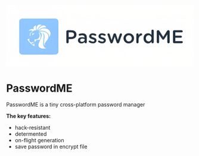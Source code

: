 <img align="center" width="1300px" width="400px" src="./assets/img/logo.png">

# PasswordME

PasswordME is a tiny cross-platform password manager

**The key features:**
- hack-resistant
- determented
- on-flight generation
- save password in encrypt file
